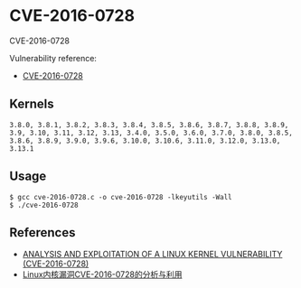 # CVE-2016-0728

CVE-2016-0728

Vulnerability reference:
 * [CVE-2016-0728](https://cve.mitre.org/cgi-bin/cvename.cgi?name=2016-0728)  

## Kernels
```
3.8.0, 3.8.1, 3.8.2, 3.8.3, 3.8.4, 3.8.5, 3.8.6, 3.8.7, 3.8.8, 3.8.9, 3.9, 3.10, 3.11, 3.12, 3.13, 3.4.0, 3.5.0, 3.6.0, 3.7.0, 3.8.0, 3.8.5, 3.8.6, 3.8.9, 3.9.0, 3.9.6, 3.10.0, 3.10.6, 3.11.0, 3.12.0, 3.13.0, 3.13.1
```   

## Usage
```
$ gcc cve-2016-0728.c -o cve-2016-0728 -lkeyutils -Wall
$ ./cve-2016-0728
```  


## References
* [ANALYSIS AND EXPLOITATION OF A LINUX KERNEL VULNERABILITY (CVE-2016-0728)](http://perception-point.io/2016/01/14/analysis-and-exploitation-of-a-linux-kernel-vulnerability-cve-2016-0728/)
* [Linux内核漏洞CVE-2016-0728的分析与利用](http://bobao.360.cn/learning/detail/2576.html)




